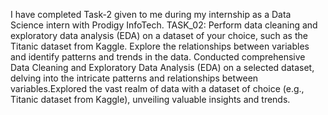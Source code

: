 I have completed Task-2 given to me during my internship as a Data Science intern with Prodigy InfoTech. 
TASK_02: Perform data cleaning and exploratory data analysis (EDA) on a dataset of your choice, such as the Titanic dataset from Kaggle. Explore the relationships between variables and identify patterns and trends in the data.
Conducted comprehensive Data Cleaning and Exploratory Data Analysis (EDA) on a selected dataset, delving into the intricate patterns and relationships between variables.Explored the vast realm of data with a dataset of choice (e.g., Titanic dataset from Kaggle), unveiling valuable insights and trends.
